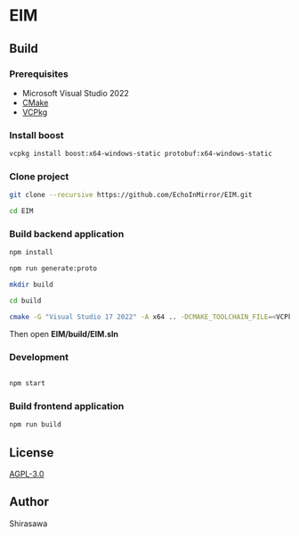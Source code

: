 # EIM

## Build

### Prerequisites

- Microsoft Visual Studio 2022
- [CMake](https://cmake.org/)
- [VCPkg](https://github.com/microsoft/vcpkg)

### Install boost

```bash
vcpkg install boost:x64-windows-static protobuf:x64-windows-static
```

### Clone project

```bash
git clone --recursive https://github.com/EchoInMirror/EIM.git

cd EIM
```

### Build backend application

```bash
npm install

npm run generate:proto

mkdir build

cd build

cmake -G "Visual Studio 17 2022" -A x64 .. -DCMAKE_TOOLCHAIN_FILE=<VCPkg install location>/scripts/buildsystems/vcpkg.cmake -DVCPKG_TARGET_TRIPLET=x64-windows-static
```

Then open **EIM/build/EIM.sln**

### Development

```bash

npm start
```

### Build frontend application

```bash
npm run build
```

## License

[AGPL-3.0](./LICENSE)

## Author

Shirasawa
